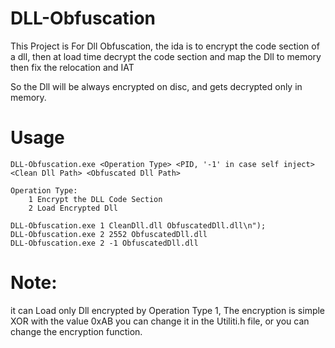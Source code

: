 # DLL-Obfuscation

This Project is For Dll Obfuscation, the ida is to encrypt the code section of a dll, then at load time decrypt the code section and map the Dll to memory then fix the relocation and IAT

So the Dll will be always encrypted on disc, and gets decrypted only in memory.

# Usage
```
DLL-Obfuscation.exe <Operation Type> <PID, '-1' in case self inject> <Clean Dll Path> <Obfuscated Dll Path>

Operation Type: 
    1 Encrypt the DLL Code Section
    2 Load Encrypted Dll

DLL-Obfuscation.exe 1 CleanDll.dll ObfuscatedDll.dll\n");
DLL-Obfuscation.exe 2 2552 ObfuscatedDll.dll
DLL-Obfuscation.exe 2 -1 ObfuscatedDll.dll
```
# Note:
it can Load only Dll encrypted by Operation Type 1, The encryption is simple XOR with the value 0xAB you can change it in the Utiliti.h file, or you can change the encryption function.